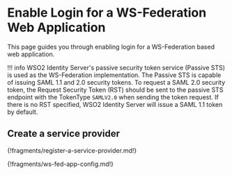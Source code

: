 # Enable Login for a WS-Federation Web Application

This page guides you through enabling login for a WS-Federation based web application. 

!!! info 
    WSO2 Identity Server's passive security token service (Passive STS) is used as the WS-Federation implementation. 
    The Passive STS is capable of issuing SAML 1.1 and 2.0 security tokens.
	To request a SAML 2.0 security token, the Request Security Token (RST) should be sent to the passive STS endpoint 
	with the TokenType `SAMLV2.0` when sending the token request. If there is no RST specified, WSO2 Identity Server 
	will issue a SAML 1.1 token by default.

## Create a service provider

{!fragments/register-a-service-provider.md!}

{!fragments/ws-fed-app-config.md!}

